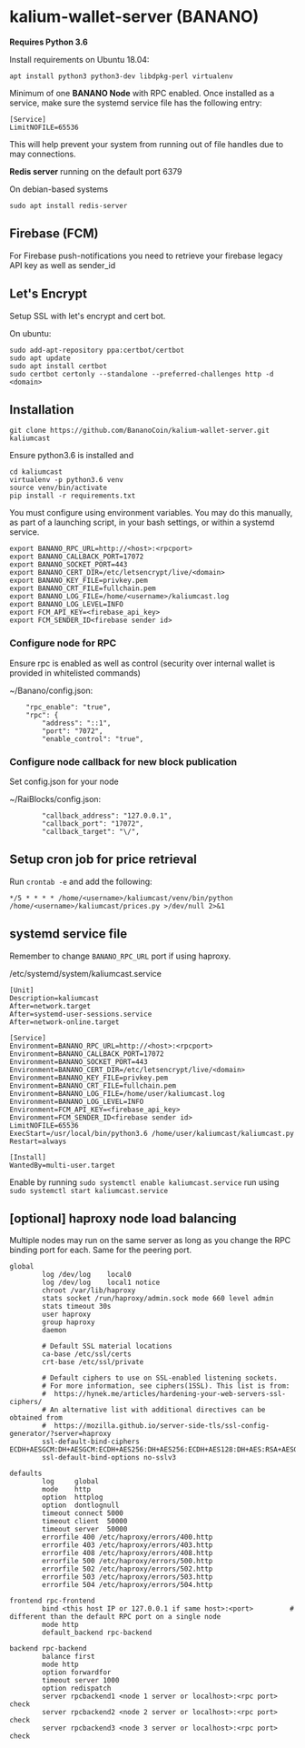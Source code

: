 # kalium-wallet-server (BANANO)

**Requires Python 3.6**

Install requirements on Ubuntu 18.04:
```
apt install python3 python3-dev libdpkg-perl virtualenv
```

Minimum of one **BANANO Node** with RPC enabled.
Once installed as a service, make sure the systemd service file has the following entry:
```
[Service]
LimitNOFILE=65536
```
This will help prevent your system from running out of file handles due to may connections.

**Redis server** running on the default port 6379

On debian-based systems
```
sudo apt install redis-server
```

## Firebase (FCM)
For Firebase push-notifications you need to retrieve your firebase legacy API key as well as sender_id

## Let's Encrypt
Setup SSL with let's encrypt and cert bot.

On ubuntu:

```
sudo add-apt-repository ppa:certbot/certbot
sudo apt update
sudo apt install certbot
sudo certbot certonly --standalone --preferred-challenges http -d <domain>
```

## Installation
```git clone https://github.com/BananoCoin/kalium-wallet-server.git kaliumcast```

Ensure python3.6 is installed and
```
cd kaliumcast
virtualenv -p python3.6 venv
source venv/bin/activate
pip install -r requirements.txt
```

You must configure using environment variables. You may do this manually, as part of a launching script, in your bash settings, or within a systemd service.
```
export BANANO_RPC_URL=http://<host>:<rpcport>
export BANANO_CALLBACK_PORT=17072
export BANANO_SOCKET_PORT=443
export BANANO_CERT_DIR=/etc/letsencrypt/live/<domain>
export BANANO_KEY_FILE=privkey.pem
export BANANO_CRT_FILE=fullchain.pem
export BANANO_LOG_FILE=/home/<username>/kaliumcast.log
export BANANO_LOG_LEVEL=INFO
export FCM_API_KEY=<firebase_api_key>
export FCM_SENDER_ID<firebase sender id>
```

### Configure node for RPC
Ensure rpc is enabled as well as control (security over internal wallet is provided in whitelisted commands)

~/Banano/config.json:
```
    "rpc_enable": "true",
    "rpc": {
        "address": "::1",
        "port": "7072",
        "enable_control": "true",
```


### Configure node callback for new block publication
Set config.json for your node

~/RaiBlocks/config.json:
```
        "callback_address": "127.0.0.1",
        "callback_port": "17072",
        "callback_target": "\/",
```

## Setup cron job for price retrieval

Run ```crontab -e``` and add the following:
```
*/5 * * * * /home/<username>/kaliumcast/venv/bin/python /home/<username>/kaliumcast/prices.py >/dev/null 2>&1
```

## systemd service file
Remember to change ```BANANO_RPC_URL``` port if using haproxy.

/etc/systemd/system/kaliumcast.service
```
[Unit]
Description=kaliumcast
After=network.target
After=systemd-user-sessions.service
After=network-online.target

[Service]
Environment=BANANO_RPC_URL=http://<host>:<rpcport>
Environment=BANANO_CALLBACK_PORT=17072
Environment=BANANO_SOCKET_PORT=443
Environment=BANANO_CERT_DIR=/etc/letsencrypt/live/<domain>
Environment=BANANO_KEY_FILE=privkey.pem
Environment=BANANO_CRT_FILE=fullchain.pem
Environment=BANANO_LOG_FILE=/home/user/kaliumcast.log
Environment=BANANO_LOG_LEVEL=INFO
Environment=FCM_API_KEY=<firebase_api_key>
Environment=FCM_SENDER_ID<firebase sender id>
LimitNOFILE=65536
ExecStart=/usr/local/bin/python3.6 /home/user/kaliumcast/kaliumcast.py
Restart=always

[Install]
WantedBy=multi-user.target
```
Enable by running ```sudo systemctl enable kaliumcast.service``` run using ```sudo systemctl start kaliumcast.service```

## [optional] haproxy node load balancing
Multiple nodes may run on the same server as long as you change the RPC binding port for each. Same for the peering port.
```
global
        log /dev/log    local0
        log /dev/log    local1 notice
        chroot /var/lib/haproxy
        stats socket /run/haproxy/admin.sock mode 660 level admin
        stats timeout 30s
        user haproxy
        group haproxy
        daemon

        # Default SSL material locations
        ca-base /etc/ssl/certs
        crt-base /etc/ssl/private

        # Default ciphers to use on SSL-enabled listening sockets.
        # For more information, see ciphers(1SSL). This list is from:
        #  https://hynek.me/articles/hardening-your-web-servers-ssl-ciphers/
        # An alternative list with additional directives can be obtained from
        #  https://mozilla.github.io/server-side-tls/ssl-config-generator/?server=haproxy
        ssl-default-bind-ciphers ECDH+AESGCM:DH+AESGCM:ECDH+AES256:DH+AES256:ECDH+AES128:DH+AES:RSA+AESGCM:RSA+AES:!aNULL:!MD5:!DSS
        ssl-default-bind-options no-sslv3

defaults
        log     global
        mode    http
        option  httplog
        option  dontlognull
        timeout connect 5000
        timeout client  50000
        timeout server  50000
        errorfile 400 /etc/haproxy/errors/400.http
        errorfile 403 /etc/haproxy/errors/403.http
        errorfile 408 /etc/haproxy/errors/408.http
        errorfile 500 /etc/haproxy/errors/500.http
        errorfile 502 /etc/haproxy/errors/502.http
        errorfile 503 /etc/haproxy/errors/503.http
        errorfile 504 /etc/haproxy/errors/504.http

frontend rpc-frontend
        bind <this host IP or 127.0.0.1 if same host>:<port>         # different than the default RPC port on a single node
        mode http
        default_backend rpc-backend
        
backend rpc-backend
        balance first
        mode http
        option forwardfor
        timeout server 1000
        option redispatch
        server rpcbackend1 <node 1 server or localhost>:<rpc port> check
        server rpcbackend2 <node 2 server or localhost>:<rpc port> check
        server rpcbackend3 <node 3 server or localhost>:<rpc port> check
```
